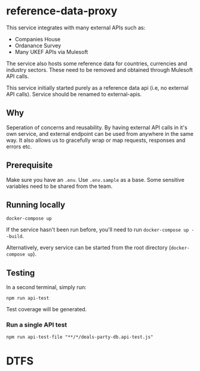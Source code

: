 # reference-data-proxy

This service integrates with many external APIs such as:

- Companies House
- Ordanance Survey
- Many UKEF APIs via Mulesoft

The service also hosts some reference data for countries, currencies and industry sectors. These need to be removed and obtained through Mulesoft API calls.

This service initially started purely as a reference data api (i.e, no external API calls). Service should be renamed to external-apis.

## Why

Seperation of concerns and reusability. By having external API calls in it's own service, and external endpoint can be used from anywhere in the same way. It also allows us to gracefully wrap or map requests, responses and errors etc.

## Prerequisite

Make sure you have an `.env`. Use `.env.sample` as a base. Some sensitive variables need to be shared from the team.

## Running locally

```shell
docker-compose up
```

If the service hasn't been run before, you'll need to run `docker-compose up --build`.

Alternatively, every service can be started from the root directory (`docker-compose up`).

## Testing

In a second terminal, simply run:

```shell
npm run api-test
```

Test coverage will be generated.

### **Run a single API test**

```shell
npm run api-test-file "**/*/deals-party-db.api-test.js"
```

# DTFS
